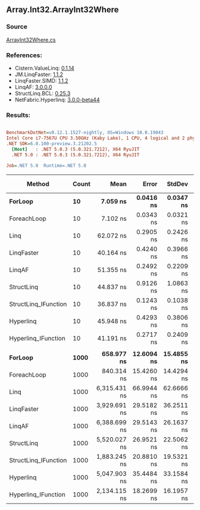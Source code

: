 ﻿## Array.Int32.ArrayInt32Where

### Source
[ArrayInt32Where.cs](../LinqBenchmarks/Array/Int32/ArrayInt32Where.cs)

### References:
- Cistern.ValueLinq: [0.1.14](https://www.nuget.org/packages/Cistern.ValueLinq/0.1.14)
- JM.LinqFaster: [1.1.2](https://www.nuget.org/packages/JM.LinqFaster/1.1.2)
- LinqFaster.SIMD: [1.1.2](https://www.nuget.org/packages/LinqFaster.SIMD/1.0.3)
- LinqAF: [3.0.0.0](https://www.nuget.org/packages/LinqAF/3.0.0.0)
- StructLinq.BCL: [0.25.3](https://www.nuget.org/packages/StructLinq.BCL/0.25.3)
- NetFabric.Hyperlinq: [3.0.0-beta44](https://www.nuget.org/packages/NetFabric.Hyperlinq/3.0.0-beta44)

### Results:
``` ini

BenchmarkDotNet=v0.12.1.1527-nightly, OS=Windows 10.0.19043
Intel Core i7-7567U CPU 3.50GHz (Kaby Lake), 1 CPU, 4 logical and 2 physical cores
.NET SDK=6.0.100-preview.3.21202.5
  [Host]   : .NET 5.0.3 (5.0.321.7212), X64 RyuJIT
  .NET 5.0 : .NET 5.0.3 (5.0.321.7212), X64 RyuJIT

Job=.NET 5.0  Runtime=.NET 5.0  

```
|               Method | Count |         Mean |      Error |     StdDev | Ratio | RatioSD |  Gen 0 | Gen 1 | Gen 2 | Allocated |
|--------------------- |------ |-------------:|-----------:|-----------:|------:|--------:|-------:|------:|------:|----------:|
|              **ForLoop** |    **10** |     **7.059 ns** |  **0.0416 ns** |  **0.0347 ns** |  **1.00** |    **0.00** |      **-** |     **-** |     **-** |         **-** |
|          ForeachLoop |    10 |     7.102 ns |  0.0343 ns |  0.0321 ns |  1.01 |    0.01 |      - |     - |     - |         - |
|                 Linq |    10 |    62.072 ns |  0.2905 ns |  0.2426 ns |  8.79 |    0.06 | 0.0229 |     - |     - |      48 B |
|           LinqFaster |    10 |    40.164 ns |  0.4240 ns |  0.3966 ns |  5.68 |    0.04 | 0.0459 |     - |     - |      96 B |
|               LinqAF |    10 |    51.355 ns |  0.2492 ns |  0.2209 ns |  7.28 |    0.05 |      - |     - |     - |         - |
|           StructLinq |    10 |    44.837 ns |  0.9126 ns |  1.0863 ns |  6.30 |    0.18 | 0.0153 |     - |     - |      32 B |
| StructLinq_IFunction |    10 |    36.837 ns |  0.1243 ns |  0.1038 ns |  5.22 |    0.03 |      - |     - |     - |         - |
|            Hyperlinq |    10 |    45.948 ns |  0.4293 ns |  0.3806 ns |  6.50 |    0.06 |      - |     - |     - |         - |
|  Hyperlinq_IFunction |    10 |    41.191 ns |  0.2717 ns |  0.2409 ns |  5.84 |    0.04 |      - |     - |     - |         - |
|                      |       |              |            |            |       |         |        |       |       |           |
|              **ForLoop** |  **1000** |   **658.977 ns** | **12.6094 ns** | **15.4855 ns** |  **1.00** |    **0.00** |      **-** |     **-** |     **-** |         **-** |
|          ForeachLoop |  1000 |   840.314 ns | 15.4260 ns | 14.4294 ns |  1.27 |    0.03 |      - |     - |     - |         - |
|                 Linq |  1000 | 6,315.431 ns | 66.9944 ns | 62.6666 ns |  9.55 |    0.26 | 0.0229 |     - |     - |      48 B |
|           LinqFaster |  1000 | 3,929.691 ns | 29.5182 ns | 36.2511 ns |  5.97 |    0.14 | 2.8915 |     - |     - |   6,064 B |
|               LinqAF |  1000 | 6,388.699 ns | 29.5143 ns | 26.1637 ns |  9.63 |    0.22 |      - |     - |     - |         - |
|           StructLinq |  1000 | 5,520.027 ns | 26.9521 ns | 22.5062 ns |  8.30 |    0.20 | 0.0153 |     - |     - |      32 B |
| StructLinq_IFunction |  1000 | 1,883.245 ns | 20.8810 ns | 19.5321 ns |  2.85 |    0.07 |      - |     - |     - |         - |
|            Hyperlinq |  1000 | 5,047.903 ns | 35.4484 ns | 33.1584 ns |  7.63 |    0.23 |      - |     - |     - |         - |
|  Hyperlinq_IFunction |  1000 | 2,134.115 ns | 18.2699 ns | 16.1957 ns |  3.22 |    0.08 |      - |     - |     - |         - |
